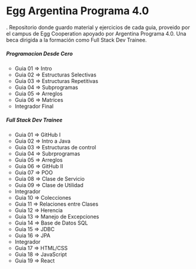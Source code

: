 # Egg Argentina Programa 4.0
.
Repositorio donde guardo material y ejercicios de cada guia, 
proveido por el campus de Egg Cooperation apoyado por Argentina Programa 4.0.
Una beca dirigida a la formación como Full Stack Dev Trainee.

<h5>Programacion Desde Cero</h5>
<ul style="list-style-type: circle;">
  <li>Guia 01 => Intro</li>
  <li>Guia 02 => Estructuras Selectivas</li>
  <li>Guia 03 => Estructuras Repetitivas</li>
  <li>Guia 04 => Subprogramas</li>
  <li>Guia 05 => Arreglos</li>
  <li>Guia 06 => Matrices</li>
  <li>Integrador Final</li>
</ul>

<h5>Full Stack Dev Trainee</h5>
<ul style="list-style-type: circle;">
  <li>Guia 01 => GitHub I</li>
  <li>Guia 02 => Intro a Java</li>
  <li>Guia 03 => Estructuras de control</li>
  <li>Guia 04 => Subrprogramas</li>
  <li>Guia 05 => Arreglos</li>
  <li>Guia 06 => GitHub II</li>
  <li>Guia 07 => POO</li>
  <li>Guia 08 => Clase de Servicio</li>
  <li>Guia 09 => Clase de Utilidad</li>
  <li>Integrador</li>
  <li>Guia 10 => Colecciones</li>
  <li>Guia 11 => Relaciones entre Clases</li>
  <li>Guia 12 => Herencia</li>
  <li>Guia 13 => Manejo de Excepciones</li>
  <li>Guia 14 => Base de Datos SQL</li>
  <li>Guia 15 => JDBC</li>
  <li>Guia 16 => JPA</li>
  <li>Integrador</li>
  <li>Guia 17 => HTML/CSS</li>
  <li>Guia 18 => JavaScript</li>
  <li>Guia 19 => React</li>
</ul>
